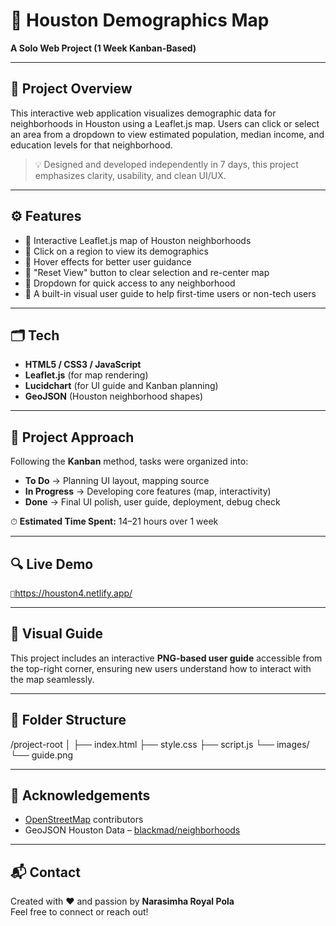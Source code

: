 # 🌆 Houston Demographics Map  
**A Solo Web Project (1 Week Kanban-Based)**  

---

## 📌 Project Overview  
This interactive web application visualizes demographic data for neighborhoods in Houston using a Leaflet.js map. Users can click or select an area from a dropdown to view estimated population, median income, and education levels for that neighborhood.

> 💡 Designed and developed independently in 7 days, this project emphasizes clarity, usability, and clean UI/UX.

---

## ⚙️ Features  
- 📍 Interactive Leaflet.js map of Houston neighborhoods  
- 🎯 Click on a region to view its demographics  
- 🧠 Hover effects for better user guidance  
- 🔄 "Reset View" button to clear selection and re-center map  
- 📂 Dropdown for quick access to any neighborhood  
- 📸 A built-in visual user guide to help first-time users or non-tech users

---

## 🗂 Tech  
- **HTML5 / CSS3 / JavaScript**  
- **Leaflet.js** (for map rendering)  
- **Lucidchart** (for UI guide and Kanban planning)  
- **GeoJSON** (Houston neighborhood shapes)  

---

## 🧠 Project Approach  
Following the **Kanban** method, tasks were organized into:
- **To Do** → Planning UI layout, mapping source
- **In Progress** → Developing core features (map, interactivity)
- **Done** → Final UI polish, user guide, deployment, debug check

⏱ **Estimated Time Spent:** 14–21 hours over 1 week

---

## 🔍 Live Demo  

`🔗`https://houston4.netlify.app/

---

## 📸 Visual Guide  
This project includes an interactive **PNG-based user guide** accessible from the top-right corner, ensuring new users understand how to interact with the map seamlessly.

---

## 📁 Folder Structure  

/project-root
│
├── index.html
├── style.css
├── script.js
└── images/
    └── guide.png
    
---

## 🙌 Acknowledgements  
- [OpenStreetMap](https://www.openstreetmap.org/) contributors  
- GeoJSON Houston Data – [blackmad/neighborhoods](https://github.com/blackmad/neighborhoods)

---

## 📬 Contact  
Created with ❤️ and passion by **Narasimha Royal Pola**  
Feel free to connect or reach out!

